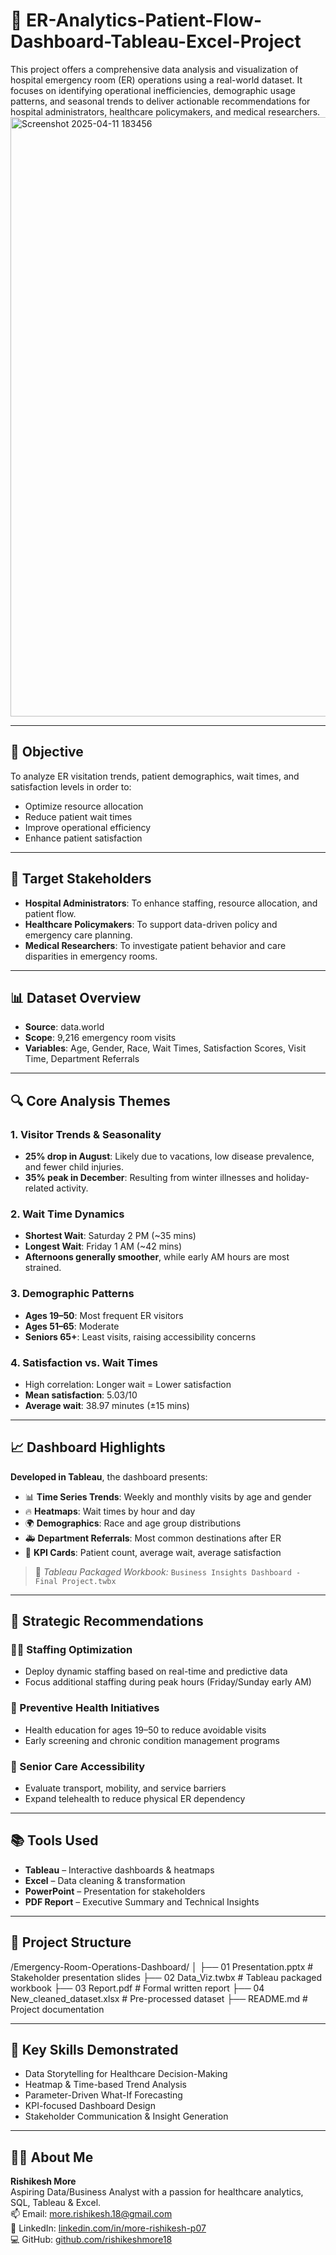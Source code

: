 # 🏥 ER-Analytics-Patient-Flow-Dashboard-Tableau-Excel-Project

This project offers a comprehensive data analysis and visualization of hospital emergency room (ER) operations using a real-world dataset. It focuses on identifying operational inefficiencies, demographic usage patterns, and seasonal trends to deliver actionable recommendations for hospital administrators, healthcare policymakers, and medical researchers.
<img width="959" alt="Screenshot 2025-04-11 183456" src="https://github.com/user-attachments/assets/94927a69-caca-41bd-8f29-8820b080cd15" />

---

## 🎯 Objective

To analyze ER visitation trends, patient demographics, wait times, and satisfaction levels in order to:
- Optimize resource allocation
- Reduce patient wait times
- Improve operational efficiency
- Enhance patient satisfaction

---

## 📌 Target Stakeholders
- **Hospital Administrators**: To enhance staffing, resource allocation, and patient flow.
- **Healthcare Policymakers**: To support data-driven policy and emergency care planning.
- **Medical Researchers**: To investigate patient behavior and care disparities in emergency rooms.

---

## 📊 Dataset Overview

- **Source**: data.world
- **Scope**: 9,216 emergency room visits
- **Variables**: Age, Gender, Race, Wait Times, Satisfaction Scores, Visit Time, Department Referrals

---

## 🔍 Core Analysis Themes

### 1. Visitor Trends & Seasonality
- **25% drop in August**: Likely due to vacations, low disease prevalence, and fewer child injuries.
- **35% peak in December**: Resulting from winter illnesses and holiday-related activity.

### 2. Wait Time Dynamics
- **Shortest Wait**: Saturday 2 PM (~35 mins)
- **Longest Wait**: Friday 1 AM (~42 mins)
- **Afternoons generally smoother**, while early AM hours are most strained.

### 3. Demographic Patterns
- **Ages 19–50**: Most frequent ER visitors
- **Ages 51–65**: Moderate
- **Seniors 65+**: Least visits, raising accessibility concerns

### 4. Satisfaction vs. Wait Times
- High correlation: Longer wait = Lower satisfaction
- **Mean satisfaction**: 5.03/10
- **Average wait**: 38.97 minutes (±15 mins)

---

## 📈 Dashboard Highlights

**Developed in Tableau**, the dashboard presents:
- 📊 **Time Series Trends**: Weekly and monthly visits by age and gender
- 🔥 **Heatmaps**: Wait times by hour and day
- 🌍 **Demographics**: Race and age group distributions
- 🚑 **Department Referrals**: Most common destinations after ER
- 🎯 **KPI Cards**: Patient count, average wait, average satisfaction

> 📎 *Tableau Packaged Workbook:* `Business Insights Dashboard - Final Project.twbx`

---

## 🧠 Strategic Recommendations

### 👩‍⚕️ Staffing Optimization
- Deploy dynamic staffing based on real-time and predictive data
- Focus additional staffing during peak hours (Friday/Sunday early AM)

### 📢 Preventive Health Initiatives
- Health education for ages 19–50 to reduce avoidable visits
- Early screening and chronic condition management programs

### 👴 Senior Care Accessibility
- Evaluate transport, mobility, and service barriers
- Expand telehealth to reduce physical ER dependency

---

## 📚 Tools Used
- **Tableau** – Interactive dashboards & heatmaps
- **Excel** – Data cleaning & transformation
- **PowerPoint** – Presentation for stakeholders
- **PDF Report** – Executive Summary and Technical Insights

---

## 🧰 Project Structure
/Emergency-Room-Operations-Dashboard/ │ ├── 01 Presentation.pptx # Stakeholder presentation slides ├── 02 Data_Viz.twbx # Tableau packaged workbook ├── 03 Report.pdf # Formal written report ├── 04 New_cleaned_dataset.xlsx # Pre-processed dataset ├── README.md # Project documentation

---

## 📌 Key Skills Demonstrated
- Data Storytelling for Healthcare Decision-Making
- Heatmap & Time-based Trend Analysis
- Parameter-Driven What-If Forecasting
- KPI-focused Dashboard Design
- Stakeholder Communication & Insight Generation

---

## 🧑‍💼 About Me

**Rishikesh More**  
Aspiring Data/Business Analyst with a passion for healthcare analytics, SQL, Tableau & Excel.  
📫 Email: [more.rishikesh.18@gmail.com](mailto:more.rishikesh.18@gmail.com)  
🔗 LinkedIn: [linkedin.com/in/more-rishikesh-p07](https://www.linkedin.com/in/more-rishikesh-p07)  
💻 GitHub: [github.com/rishikeshmore18](https://github.com/rishikeshmore18)
